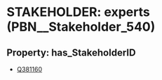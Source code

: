 # STAKEHOLDER: __experts__ (PBN__Stakeholder_540)

## Property: has_StakeholderID

* [Q381160](Q381160)

